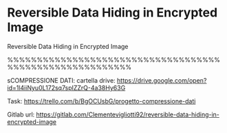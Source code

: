 # Reversible Data Hiding in Encrypted Image

Reversible Data Hiding in Encrypted Image



%%%%%%%%%%%%%%%%%%%%%%%%%%%%%%%%%%%%%%%%%%%%%%%%%%%%%%%%%

sCOMPRESSIONE DATI:
cartella drive: https://drive.google.com/open?id=1l4iiNyu0L172sq7spIZZrQ-4a38Hy63G

Task: https://trello.com/b/BgOCUsbG/progetto-compressione-dati

Gitlab url: https://gitlab.com/Clementevigliotti92/reversible-data-hiding-in-encrypted-image